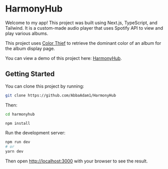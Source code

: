 # HarmonyHub

Welcome to my app! This project was built using Next.js, TypeScript, and Tailwind. It is a custom-made audio player that uses Spotify API to view and play various albums. 

This project uses [Color Thief](https://github.com/lokesh/color-thief) to retrieve the dominant color of an album for the album display page.

You can view a demo of this project here: [HarmonyHub](https://harmony-hub-git-master-abbaadam1.vercel.app/).

## Getting Started
You can clone this project by running:

```bash
git clone https://github.com/AbbaAdam1/HarmonyHub
```

Then:
```bash
cd harmonyhub
```

```bash
npm install
```

Run the development server:
```bash
npm run dev
# or
yarn dev
```

Then open [http://localhost:3000](http://localhost:3000) with your browser to see the result.
